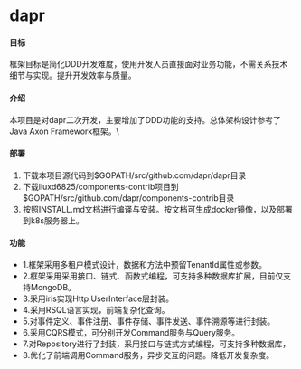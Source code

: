 # dapr

#### 目标
框架目标是简化DDD开发难度，使用开发人员直接面对业务功能，不需关系技术细节与实现。提升开发效率与质量。


#### 介绍
本项目是对dapr二次开发，主要增加了DDD功能的支持。总体架构设计参考了Java Axon Framework框架。\

#### 部署
1.  下载本项目源代码到$GOPATH/src/github.com/dapr/dapr目录
2.  下载liuxd6825/components-contrib项目到$GOPATH/src/github.com/dapr/components-contrib目录
3.  按照INSTALL.md文档进行编译与安装。按文档可生成docker镜像，以及部署到k8s服务器上。

#### 功能
- 1.框架采用多租户模式设计，数据和方法中预留TenantId属性或参数。
- 2.框架采用采用接口、链式、函数式编程，可支持多种数据库扩展，目前仅支持MongoDB。
- 3.采用iris实现Http UserInterface层封装。
- 4.采用RSQL语言实现，前端复杂化查询。
- 5.对事件定义、事件注册、事件存储、事件发送、事件溯源等进行封装。
- 6.采用CQRS模式，可分别开发Command服务与Query服务。
- 7.对Repository进行了封装，采用接口与链式方式编程，可支持多种数据库，
- 8.优化了前端调用Command服务，异步交互的问题。降低开发复杂度。
